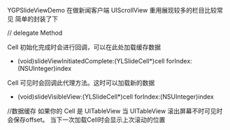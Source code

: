 YGPSlideViewDemo
在做新闻客户端 UIScrollView 重用展现较多的栏目比较常见
简单的封装了下

// delegate Method

Cell 初始化完成时会进行回调，可以在此处加载缓存数据
- (void)slideViewInitiatedComplete:(YLSlideCell*)cell forIndex:(NSUInteger)index

Cell 可见时会回调此代理方法。这时可以加载新的数据
- (void)slideVisibleView:(YLSlideCell*)cell forIndex:(NSUInteger)index

//数据缓存
如果你的 Cell 是 UITableView 当 UITableView 滚出屏幕不时可见时会保存offset。 当下一次加载Cell时会显示上次滚动的位置
